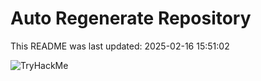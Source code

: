 # Auto Regenerate Repository

This README was last updated: 2025-02-16 15:51:02

 ![TryHackMe](https://tryhackme.com/badge/533634)